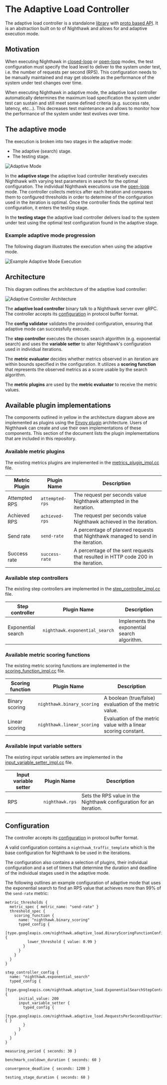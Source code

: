 # The Adaptive Load Controller

The adaptive load controller is a standalone
[library](https://github.com/envoyproxy/nighthawk/tree/main/source/adaptive_load)
with [proto based
API](https://github.com/envoyproxy/nighthawk/tree/main/api/adaptive_load). It is
an abstraction built on to of Nighthawk and allows for and adaptive execution mode.

## Motivation

When executing Nighthawk in [closed-loop](terminology.md#closed-loop) or
[open-loop](terminology.md#open-loop) modes, the test configuration must specify
the load level to deliver to the system under test, i.e. the number of requests
per second (RPS). This configuration needs to be manually maintained and may get
obsolete as the performance of the system under test changes over time.

When executing Nighthawk in adaptive mode, the adaptive load controller
automatically determines the maximum load specification the system under test
can sustain and still meet some defined criteria (e.g. success rate, latency,
etc...). This decreases test maintenance and allows to monitor how the
performance of the system under test evolves over time.

## The adaptive mode

The execution is broken into two stages in the adaptive mode:

*  The adaptive (search) stage.
*  The testing stage.

![Adaptive Mode](images/adaptive_mode.png)

In the **adaptive stage** the adaptive load controller iteratively executes
Nighthawk with varying test parameters in search for the optimal configuration.
The individual Nighthawk executions use the
[open-loop](terminology.md#open-loop) mode. The controller collects metrics
after each iteration and compares them to configured thresholds in order to
determine of the configuration used in the iteration is optimal. Once the
controller finds the optimal test configuration, it enters the testing stage.

In the **testing stage** the adaptive load controller delivers load to the
system under test using the optimal test configuration found in the adaptive
stage.

### Example adaptive mode progression

The following diagram illustrates the execution when using the adaptive mode.

![Example Adaptive Mode Execution](images/example_adaptive_mode_execution.png)

## Architecture

This diagram outlines the architecture of the adaptive load controller:

![Adaptive Controller Architecture](images/adaptive_controller_architecture.png)

The **adaptive load controller** binary talk to a Nighthawk server over gRPC.
The controller accepts its
[configuration](https://github.com/envoyproxy/nighthawk/blob/main/api/adaptive_load/adaptive_load.proto)
in protocol buffer format.

The **config validator** validates the provided configuration, ensuring that
adaptive mode can successfully execute.

The **step controller** executes the chosen search algorithm (e.g. exponential
search) and uses the **variable setter** to alter Nighthawk's configuration used
in individual iterations.

The **metric evaluator** decides whether metrics observed in an iteration are
within bounds specified in the configuration. It utilizes a **scoring function**
that represents the observed metrics as a score usable by the search algorithm.

The **metric plugins** are used by the **metric evaluator** to receive the
metric values.

## Available plugin implementations

The components outlined in yellow in the architecture diagram above are
implemented as plugins using the [Envoy
plugin](https://github.com/envoyproxy/envoy/blob/main/envoy/registry/registry.h)
architecture. Users of Nigthhawk can create and use their own implementations
of these components. This section of the document lists the plugin
implementations that are included in this repository.

### Available metric plugins

The existing metrics plugins are implemented in the
[metrics_plugin_impl.cc](https://github.com/envoyproxy/nighthawk/blob/main/source/adaptive_load/metrics_plugin_impl.cc)
file.

Metric Plugin | Plugin Name    | Description
------------- | -------------- | -----------
Attempted RPS | `attempted-rps`| The request per seconds value Nighthawk attempted in the iteration.
Achieved RPS  | `achieved-rps` | The request per seconds value Nighthawk achieved in the iteration.
Send rate     | `send-rate`    | A percentage of planned requests that Nighthawk managed to send in the iteration.
Success rate  | `success-rate` | A percentage of the sent requests that resulted in HTTP code 200 in the iteration.

### Available step controllers

The existing step controllers are implemented in the
[step_controller_impl.cc](https://github.com/envoyproxy/nighthawk/blob/main/source/adaptive_load/step_controller_impl.cc)
file.

Step controller      | Plugin Name                    | Description
-------------------- | ------------------------------ | -----------
Exponential search   | `nighthawk.exponential_search` | Implements the exponential search algorithm.

### Available metric scoring functions

The existing metric scoring functions are implemented in the
[scoring_function_impl.cc](https://github.com/envoyproxy/nighthawk/blob/main/source/adaptive_load/scoring_function_impl.cc)
file.

Scoring function | Plugin Name                | Description
---------------- | -------------------------- | -----------
Binary scoring   | `nighthawk.binary_scoring` | A boolean (true/false) evaluation of the metric value.
Linear scoring   | `nighthawk.linear_scoring` | Evaluation of the metric value with a linear scoring constant.

### Available input variable setters

The existing input variable setters are implemented in the
[input_variable_setter_impl.cc](https://github.com/envoyproxy/nighthawk/blob/main/source/adaptive_load/input_variable_setter_impl.cc)
file.

Input variable setter | Plugin Name     | Description
--------------------- | --------------- | -----------
RPS                   | `nighthawk.rps` | Sets the RPS value in the Nighthawk configuration for an iteration.

## Configuration

The controller accepts its
[configuration](https://github.com/envoyproxy/nighthawk/blob/main/api/adaptive_load/adaptive_load.proto)
in protocol buffer format.

A valid configuration contains a `nighthawk_traffic_template` which is the base
configuration for Nighthawk to be used in the iterations.

The configuration also contains a selection of plugins, their individual
configuration and a set of timers that determine the duration and deadline of
the individual stages used in the adaptive mode.

The following outlines an example configuration of adaptive mode that uses the
exponential search to find an RPS value that achieves more than 99% of the
`send-rate` metric:

```
metric_thresholds {
  metric_spec { metric_name: "send-rate" }
  threshold_spec {
    scoring_function {
      name: "nighthawk.binary_scoring"
      typed_config {
        [type.googleapis.com/nighthawk.adaptive_load.BinaryScoringFunctionConfig] {
          lower_threshold { value: 0.99 }
        }
      }
    }
  }
}

step_controller_config {
  name: "nighthawk.exponential_search"
  typed_config {
    [type.googleapis.com/nighthawk.adaptive_load.ExponentialSearchStepControllerConfig] {
      initial_value: 200
      input_variable_setter {
        typed_config {
          [type.googleapis.com/nighthawk.adaptive_load.RequestsPerSecondInputVariableSetterConfig] { }
        }
      }
    }
  }
}

measuring_period { seconds: 30 }

benchmark_cooldown_duration { seconds: 60 }

convergence_deadline { seconds: 1200 }

testing_stage_duration { seconds: 60 }
```
